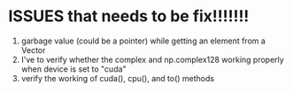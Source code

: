 # ISSUES that needs to be fix!!!!!!!

1. garbage value (could be a pointer) while getting an element from a Vector
2. I've to verify whether the complex and np.complex128 working properly when device is set to "cuda"
3. verify the working of cuda(), cpu(), and to() methods


